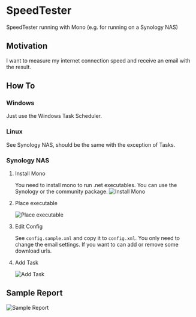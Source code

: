 # SpeedTester
SpeedTester running with Mono (e.g. for running on a Synology NAS)

## Motivation
I want to measure my internet connection speed and receive an email with the result.

## How To
### Windows

Just use the Windows Task Scheduler.

### Linux

See Synology NAS, should be the same with the exception of Tasks.

### Synology NAS

1. Install Mono

   You need to install mono to run .net executables. You can use the Synology or the community package.
   ![Install Mono](http://i.imgur.com/UuD9xLt.png "Install Mono")
2. Place executable

   ![Place executable](http://i.imgur.com/HOAJfvI.png "Place executable")

3. Edit Config

   See `config.sample.xml` and copy it to `config.xml`. You only need to change the email settings.
   If you want to can add or remove some download urls.

4. Add Task

   ![Add Task](http://i.imgur.com/dAfhYgE.png "Add Task")

## Sample Report

   ![Sample Report](http://i.imgur.com/GSchfmE.png "Sample Report")
